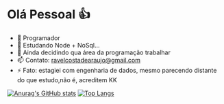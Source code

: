 <h1><b>Olá Pessoal 👍</b></h1>

- 🔭 Programador
- 🌱 Estudando Node + NoSql...
- 🤔 Ainda decidindo qua área da programação trabalhar
- 📫 Contato: ravelcostadearaujo@gmail.com
- ⚡ Fato: estagiei com engenharia de dados, mesmo parecendo distante do que estudo,não é, acreditem KK

[![Anurag's GitHub stats](https://github-readme-stats.vercel.app/api?username=Ravel-newdev&show_icons=true&theme=dark)](https://github.com/Ravel-newdev/github-readme-stats)
[![Top Langs](https://github-readme-stats.vercel.app/api/top-langs/?username=Ravel-newdev&layout=compact)](https://github.com/Ravel-newdev/github-readme-stats)


